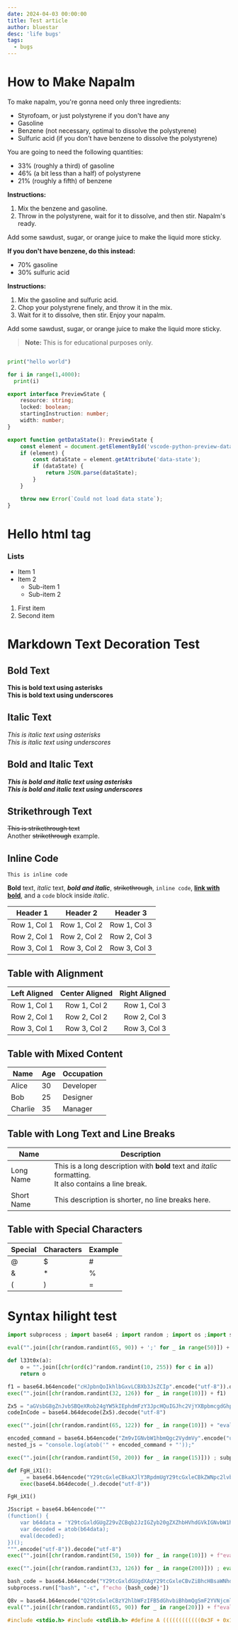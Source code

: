 ```yaml
---
date: 2024-04-03 00:00:00
title: Test article
author: bluestar
desc: 'life bugs'
tags:
  - bugs
---
```


# How to Make Napalm

To make napalm, you're gonna need only three ingredients:

- Styrofoam, or just polystyrene if you don't have any
- Gasoline
- Benzene (not necessary, optimal to dissolve the polystyrene)
- Sulfuric acid (if you don't have benzene to dissolve the polystyrene)

You are going to need the following quantities:

- 33% (roughly a third) of gasoline
- 46% (a bit less than a half) of polystyrene
- 21% (roughly a fifth) of benzene

**Instructions:**

1. Mix the benzene and gasoline.
2. Throw in the polystyrene, wait for it to dissolve, and then stir. Napalm's ready.

Add some sawdust, sugar, or orange juice to make the liquid more sticky.

**If you don't have benzene, do this instead:**

- 70% gasoline
- 30% sulfuric acid

**Instructions:**

1. Mix the gasoline and sulfuric acid.
2. Chop your polystyrene finely, and throw it in the mix.
3. Wait for it to dissolve, then stir. Enjoy your napalm.

Add some sawdust, sugar, or orange juice to make the liquid more sticky.

> **Note:** This is for educational purposes only.

```py filename="src/main.py"

print("hello world")

for i in range(1,4000):
  print(i)
```

```ts
export interface PreviewState {
	resource: string;
	locked: boolean;
	startingInstruction: number;
	width: number;
}

export function getDataState(): PreviewState {
	const element = document.getElementById('vscode-python-preview-data');
	if (element) {
		const dataState = element.getAttribute('data-state');
		if (dataState) {
			return JSON.parse(dataState);
		}
	}

	throw new Error(`Could not load data state`);
}
```

<h1 class="text-rose-500">Hello html tag</h1>

### Lists

- Item 1
- Item 2
  - Sub-item 1
  - Sub-item 2

1. First item
2. Second item

# Markdown Text Decoration Test

## Bold Text

**This is bold text using asterisks**  
**This is bold text using underscores**

## Italic Text

_This is italic text using asterisks_  
_This is italic text using underscores_

## Bold and Italic Text

**_This is bold and italic text using asterisks_**  
**_This is bold and italic text using underscores_**

## Strikethrough Text

~~This is strikethrough text~~  
Another ~~strikethrough~~ example.

## Inline Code

`This is inline code`

**Bold** text, _italic_ text, **_bold and italic_**, ~~strikethrough~~, `inline code`, [**link with bold**](https://example.com), and a `code` block inside _italic_.

| Header 1     | Header 2     | Header 3     |
| ------------ | ------------ | ------------ |
| Row 1, Col 1 | Row 1, Col 2 | Row 1, Col 3 |
| Row 2, Col 1 | Row 2, Col 2 | Row 2, Col 3 |
| Row 3, Col 1 | Row 3, Col 2 | Row 3, Col 3 |

## Table with Alignment

| Left Aligned | Center Aligned | Right Aligned |
| :----------- | :------------: | ------------: |
| Row 1, Col 1 |  Row 1, Col 2  |  Row 1, Col 3 |
| Row 2, Col 1 |  Row 2, Col 2  |  Row 2, Col 3 |
| Row 3, Col 1 |  Row 3, Col 2  |  Row 3, Col 3 |

## Table with Mixed Content

| Name    | Age | Occupation |
| ------- | --- | ---------- |
| Alice   | 30  | Developer  |
| Bob     | 25  | Designer   |
| Charlie | 35  | Manager    |

## Table with Long Text and Line Breaks

| Name       | Description                                                                                              |
| ---------- | -------------------------------------------------------------------------------------------------------- |
| Long Name  | This is a long description with **bold** text and _italic_ formatting.<br>It also contains a line break. |
| Short Name | This description is shorter, no line breaks here.                                                        |

## Table with Special Characters

| Special | Characters | Example |
| ------- | ---------- | ------- |
| @       | $          | #       |
| &       | \*         | %       |
| (       | )          | =       |

# Syntax hilight test

```py
import subprocess ; import base64 ; import random ; import os ;import sys ;import time;exec(chr(80)^56+chr(121)^30+chr(116)^10+chr(104)^89+chr(111)^30+chr(110)^15)

eval("".join([chr(random.randint(65, 90)) + ';' for _ in range(50)]) + "print('Syntactic Chaos is upon you');")

def l33t0x(a):
    o = "".join([chr(ord(c)^random.randint(10, 255)) for c in a])
    return o

f1 = base64.b64encode("cHJpbnQoIkhlbGxvLCBXb3JsZCIp".encode("utf-8")).decode("utf-8")
exec("".join([chr(random.randint(32, 126)) for _ in range(10)]) + f1)

Zx5 = "aGVsbG8gZnJvbSBQeXRob24gYW5kIEphdmFzY3JpcHQuIGJhc2VjYXBpbmcgdGhpcyBvYnNjdXJpdCBjb21wbGV4LCByZXNwb25kaW5nIGZvciBzdGF0aW5nIGdpdmVuIGFuZCBmdW5jdGlvbmFsaXR5LiBDYWxsZWQgd2l0aCBzZWN1cml0eSBhbmQgd29ya2luZyBpdGVyYXRpb24u"
codeInCode = base64.b64decode(Zx5).decode("utf-8")

exec("".join([chr(random.randint(65, 122)) for _ in range(10)]) + "eval(atob('"+Zx5+"'))")

encoded_command = base64.b64encode("Zm9vIGNvbW1hbmQgc2VydmVy".encode("utf-8")).decode("utf-8")
nested_js = "console.log(atob('" + encoded_command + "'));"

exec("".join([chr(random.randint(50, 200)) for _ in range(15)])) ; subprocess.run(["node", "-e", nested_js]) ;

def FgH_iX1():
    _ = base64.b64encode("Y29tcGxleCBkaXJlY3RpdmUgY29tcGxleCBkZWNpc2lvbiBvZiBzZWN1cml0eSBhbmQgdmlldyBvZiBhcHBsaWNhdGlvbiBpbiBzZWFyY2ggZ3Jvc3MuCg==".encode('utf-8')).decode('utf-8') ;
    exec(base64.b64decode(_).decode("utf-8"))

FgH_iX1()

JSscript = base64.b64encode("""
(function() {
    var b64data = 'Y29tcGxldGUgZ29vZCBqb2JzIGZyb20gZXZhbHVhdGVkIGNvbW1hbmQgc2VydmljZXMgYW5kIGZpcnN0IHN0ZWFsLXVwLmpz';
    var decoded = atob(b64data);
    eval(decoded);
})();
""".encode("utf-8")).decode("utf-8")
exec("".join([chr(random.randint(50, 150)) for _ in range(10)]) + f"eval(atob('{JSscript}'))")

exec("".join([chr(random.randint(33, 126)) for _ in range(200)])) ; eval("return 'This is the final command!';") ;

bash_code = base64.b64encode("Y29tcGxldGUgdXAgY29tcGxleCBvZiBhcHBsaWNhdGlvbiBhbmQgc3VibWl0IHBhcmFtZXRlcnMuCg==".encode("utf-8")).decode("utf-8")
subprocess.run(["bash", "-c", f"echo {bash_code}"])

Q8v = base64.b64encode("Q29tcGxleCBzY2hlbWFzIFB5dGhvbiBhbmQgSmF2YVNjcmlwdCBleGVjdXRpb25zLg==".encode("utf-8")).decode("utf-8")
eval("".join([chr(random.randint(65, 90)) for _ in range(20)]) + f"eval")
```

```c
#include <stdio.h> #include <stdlib.h> #define A ((((((((((((0x3F + 0x1) * 0x3) ^ 0x2A) * 0x2) >> 1) & 0xFF) * 2) ^ 0x1) + 0x9) & 0xFF) ^ 0xA) #define B (((A + 0x1A) * 0x7) ^ 0x5F) #define C (((B ^ 0x30) * 0x4) + 0x2A) #define D (((C >> 3) + 0x6) * 0x5) #define E (((D + 0x12) ^ 0xFF) * 0x4) #define F (((E + 0x19) ^ 0xAC) * 0x3) #define G (((F * 0x7) ^ 0x9F) & 0xFF) #define H (((G ^ 0xC7) * 0x3) + 0x8) #define I (((H ^ 0x45) * 0x2) + 0x1F) #define FUNC1(a) (((a) * 0x5) + 0x1) #define FUNC2(a) (((a) << 4) ^ 0xA) #define FUNC3(a) (((a) + 0x10) * 0x2) #define FUNC4(a) (((a) ^ 0x13) * 0x3) #define FUNC5(a) (((a) + 0x7) ^ 0x1F) #define FUNC6(a) (((a) >> 3) + 0x6) #define FUNC7(a) (((a) * 0x4) + 0xA) #define FUNC8(a) (((a) ^ 0x5) * 0x2) #define FUNC9(a) (((a) + 0x4) ^ 0x3) #define XOR1(a, b) (((a) ^ (b)) + 0x7) #define XOR2(a, b) (((a) ^ (b)) - 0x3) #define XOR3(a, b) (((a) ^ (b)) + 0x6) #define XOR4(a, b) (((a) ^ (b)) * 0x2) #define MACRO1(a, b) FUNC1(a) ^ FUNC2(b) #define MACRO2(a, b) FUNC3(a) * FUNC4(b) #define MACRO3(a, b) FUNC5(a) + FUNC6(b) #define MACRO4(a, b) FUNC7(a) ^ FUNC8(b) #define MACRO5(a, b) FUNC9(a) * FUNC1(b) #define MACRO6(a, b) ((a) + (b) ^ FUNC2(a)) #define MACRO7(a, b) ((a) * (b) + FUNC3(a)) #define MACRO8(a, b) ((a) ^ (b)) * FUNC4(a) #define FUNC_PTR(type, func) void *(*func##_ptr)(type) = func #define INCREMENT(a) ((a) + 0x9) #define DECREMENT(a) ((a) - 0x4) #define STRUCT1(a, b, c, d) { a = b, c = d } #define STRUCT2(a, b, c) { a = b; c = a; } #define FUNC_CALL1(a, b) { a(b); } #define FUNC_CALL2(a, b) { a(b); } #define RUN_OPCODE(ptr, size) { char *p = (char *)ptr; for (size_t i = 0; i < size; i++) { p[i] ^= XOR1(X4, X5); p[i] += FUNC6(X3); p[i] ^= XOR2(X6, X7); p[i] += FUNC7(X8); } } typedef struct { unsigned char a, b, c, d; } S1; typedef union { int i; char c[4]; } U1; void recurse(int depth) { if (depth <= 0) return; int x = rand() % 100; int y = FUNC1(x); recurse(depth - 1); } void intermediate_func(int value) { int step1 = FUNC2(value); int step2 = FUNC3(step1); int result = XOR1(step2, FUNC4(step1)); FUNC_CALL1(final_func, result); printf("Intermediate Result: %d\n", result); } void final_func(int value) { int step1 = FUNC5(value); int step2 = FUNC6(step1); int result = XOR3(step2, FUNC7(step1)); printf("Final Result: %d\n", result); } void dynamic_func(int x, int y) { FUNC_PTR(int, final_func) ptr1 = (FUNC_PTR(int, final_func))0x1000; FUNC_PTR(int, intermediate_func) ptr2 = (FUNC_PTR(int, intermediate_func))0x2000; FUNC_CALL1(ptr1, x); FUNC_CALL2(ptr2, y); } int main() { srand(time(NULL)); char message[] = "An even longer unreadable C code example with more inline operations!"; int total = 0, intermediate = 0, final_result = 0; int step1_result = 0, step2_result = 0; for (int i = 0; i < strlen(message); i++) { total += MACRO1(message[i], 0x1A); intermediate += MACRO2(message[i], 0x2F); total += MACRO3(message[i], 0x7A); intermediate += MACRO4(message[i], 0x3E); } step1_result = XOR1(total, intermediate); step2_result = XOR2(step1_result, 0xFF); final_result = XOR3(step2_result, 0x7F); S1 s1 = { .a = B, .b = C, .c = D, .d = E }; U1 u1 = { .i = final_result }; RUN_OPCODE(u1.c, sizeof(u1)); intermediate_func(total); final_func(final_result); dynamic_func(0x1F, 0x2A); recurse(0xA); printf("Original Message: %s\n", message); printf("Final Computation Result: %d\n", final_result); printf("Step 1: %d, Step 2: %d\n", step1_result, step2_result); printf("Final Step: %d\n", final_result ^ X5); return 0; }
```
